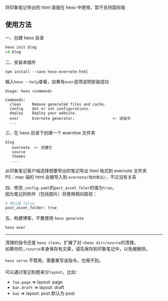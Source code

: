 将印象笔记导出的 html 直接在 hexo 中使用，暂不支持国际版

## 使用方法
一、创建 hexo 目录

```bash
hexo init blog
cd blog
```

二、安装本插件

```
npm install --save hexo-evernote-html
```

输入`hexo --help`查看，如果有`ever`选项说明安装成功

```
Usage: hexo <command>

Commands:
  clean     Remove generated files and cache.
  config    Get or set configurations.
  deploy    Deploy your website.
  ever      Evernote generator.                 <- 该指令
  ... 
```

三、在 hexo 目录下创建一个 everntoe 文件夹

```
blog
   evernote  <- 创建它
   source
   themes
   ...
```

从印象笔记客户端选择想要导出的笔记导出 html 格式到 evernote 文件夹<br>
PS：mac 端的 html 会被导入到 `evernote/我的笔记/`，不过没有关系

四、修改`_config.yaml`的`post_asset_foler`的值为`true`，<br>
因为笔记的附件（包括图片）将使用相对路径：

```bash
# 默认是 false
post_asset_folder: true 
```

五、构建博客，不要使用 `hexo generate`

```bash
hexo ever
```

<hr>

清理的指令还是 `hexo clean`，扩展了对 `<hexo dir>/source`的清理，<br>
如果你的`./source`本身保存有文章，请先保存到印象笔记中，以免被删除。<br>
<br>
`hexo serve` 不管用，需要重写该指令，也用不到。<br>
<br>
可以通过笔记标题来分`layout`，比如:
  - `foo.page` => layout: page
  - `bar.draft` => layout: draft
  - `baz` => layout: post 默认为 post
